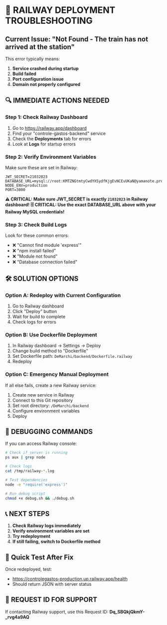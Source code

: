# 🚨 RAILWAY DEPLOYMENT TROUBLESHOOTING

## Current Issue: "Not Found - The train has not arrived at the station"

This error typically means:
1. **Service crashed during startup**
2. **Build failed**
3. **Port configuration issue**
4. **Domain not properly configured**

## 🔍 IMMEDIATE ACTIONS NEEDED

### Step 1: Check Railway Dashboard
1. Go to https://railway.app/dashboard
2. Find your "controle-gastos-backend" service
3. Check the **Deployments** tab for errors
4. Look at **Logs** for startup errors

### Step 2: Verify Environment Variables
Make sure these are set in Railway:
```
JWT_SECRET=21032023
DATABASE_URL=mysql://root:KMTZNGtmtyCwdYXSydfKjgEvNCEvUKaN@yamanote.proxy.rlwy.net:14693/railway
NODE_ENV=production
PORT=3000
```

**⚠️ CRITICAL: Make sure JWT_SECRET is exactly `21032023` in Railway dashboard!**
**🗄️ CRITICAL: Use the exact DATABASE_URL above with your Railway MySQL credentials!**

### Step 3: Check Build Logs
Look for these common errors:
- ❌ "Cannot find module 'express'"
- ❌ "npm install failed" 
- ❌ "Module not found"
- ❌ "Database connection failed"

## 🛠️ SOLUTION OPTIONS

### Option A: Redeploy with Current Configuration
1. Go to Railway dashboard
2. Click "Deploy" button
3. Wait for build to complete
4. Check logs for errors

### Option B: Use Dockerfile Deployment
1. In Railway dashboard → Settings → Deploy
2. Change build method to "Dockerfile"
3. Set Dockerfile path: `DeMarchi/backend/Dockerfile.railway`
4. Redeploy

### Option C: Emergency Manual Deployment
If all else fails, create a new Railway service:
1. Create new service in Railway
2. Connect to this Git repository
3. Set root directory: `/DeMarchi/backend`
4. Configure environment variables
5. Deploy

## 🔧 DEBUGGING COMMANDS

If you can access Railway console:
```bash
# Check if server is running
ps aux | grep node

# Check logs
cat /tmp/railway-*.log

# Test dependencies
node -e "require('express')"

# Run debug script
chmod +x debug.sh && ./debug.sh
```

## 📞 NEXT STEPS

1. **Check Railway logs immediately**
2. **Verify environment variables are set**
3. **Try redeployment**
4. **If still failing, switch to Dockerfile method**

## 🎯 Quick Test After Fix
Once redeployed, test:
- https://controlegastos-production.up.railway.app/health
- Should return JSON with server status

## 📧 REQUEST ID FOR SUPPORT
If contacting Railway support, use this Request ID:
**Dq_SBQkjQkmY-_rvg4a9AQ**
